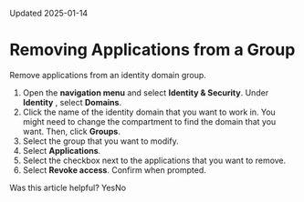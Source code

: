 Updated 2025-01-14
# Removing Applications from a Group
Remove applications from an identity domain group.
  1. Open the **navigation menu** and select **Identity & Security**. Under **Identity** , select **Domains**.
  2. Click the name of the identity domain that you want to work in. You might need to change the compartment to find the domain that you want. Then, click **Groups**.
  3. Select the group that you want to modify.
  4. Select **Applications**.
  5. Select the checkbox next to the applications that you want to remove.
  6. Select **Revoke access**. Confirm when prompted.


Was this article helpful?
YesNo

